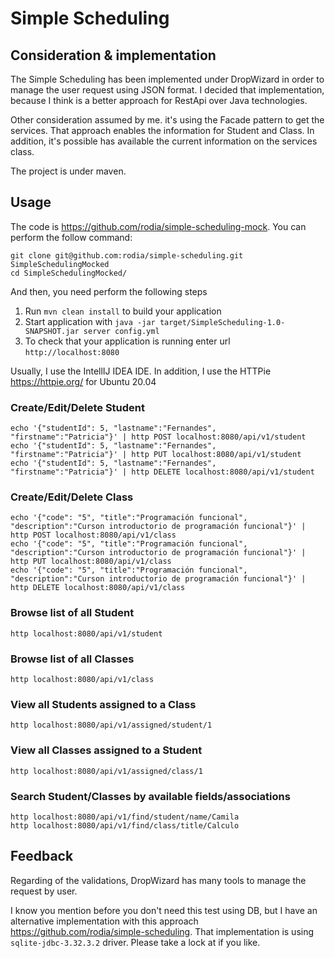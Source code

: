 # Simple Scheduling

## Consideration & implementation

The Simple Scheduling has been implemented under DropWizard in order to manage the user request using JSON format. I decided that implementation, because I think is a better approach for RestApi over Java technologies.

Other consideration assumed by me. it's using the Facade pattern to get the services. That approach enables the information for Student and Class. In addition, it's possible has available the current information on the services class.

The project is under maven.

## Usage

The code is <https://github.com/rodia/simple-scheduling-mock>. You can perform the follow command:

```
git clone git@github.com:rodia/simple-scheduling.git SimpleSchedulingMocked
cd SimpleSchedulingMocked/
```

And then, you need perform the following steps

1. Run `mvn clean install` to build your application
1. Start application with `java -jar target/SimpleScheduling-1.0-SNAPSHOT.jar server config.yml`
1. To check that your application is running enter url `http://localhost:8080`

Usually, I use the IntellIJ IDEA IDE. In addition, I use the HTTPie <https://httpie.org/> for Ubuntu 20.04

### Create/Edit/Delete Student

```
echo '{"studentId": 5, "lastname":"Fernandes", "firstname":"Patricia"}' | http POST localhost:8080/api/v1/student
echo '{"studentId": 5, "lastname":"Fernandes", "firstname":"Patricia"}' | http PUT localhost:8080/api/v1/student
echo '{"studentId": 5, "lastname":"Fernandes", "firstname":"Patricia"}' | http DELETE localhost:8080/api/v1/student
```


### Create/Edit/Delete Class

```
echo '{"code": "5", "title":"Programación funcional", "description":"Curson introductorio de programación funcional"}' | http POST localhost:8080/api/v1/class
echo '{"code": "5", "title":"Programación funcional", "description":"Curson introductorio de programación funcional"}' | http PUT localhost:8080/api/v1/class
echo '{"code": "5", "title":"Programación funcional", "description":"Curson introductorio de programación funcional"}' | http DELETE localhost:8080/api/v1/class
```

### Browse list of all Student

```
http localhost:8080/api/v1/student
```

### Browse list of all Classes

```
http localhost:8080/api/v1/class
```

### View all Students assigned to a Class

```
http localhost:8080/api/v1/assigned/student/1
```

### View all Classes assigned to a Student

```
http localhost:8080/api/v1/assigned/class/1
```

### Search Student/Classes by available fields/associations

```
http localhost:8080/api/v1/find/student/name/Camila
http localhost:8080/api/v1/find/class/title/Calculo
```

## Feedback

Regarding of the validations, DropWizard has many tools to manage the request by user.

I know you mention before you don't need this test using DB, but I have an alternative implementation with this approach <https://github.com/rodia/simple-scheduling>. That implementation is using `sqlite-jdbc-3.32.3.2` driver. Please take a lock at if you like.
